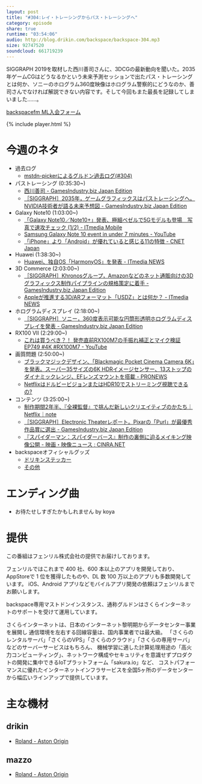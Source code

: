 ```yaml
---
layout: post
title: "#304:レイ・トレーシングからパス・トレーシングへ"
category: episode
share: true
runtime: "03:54:06"
audio: http://blog.drikin.com/backspace/backspace-304.mp3
size: 92747520
soundcloud: 661719239
---
```


SIGGRAPH 2019を取材した西川善司さんに、3DCGの最新動向を聞いた。2035年ゲームCGはどうなるかという未来予測セッションで出たパス・トレーシングとは何か、ソニーのホログラム360度映像はホログラム警察的にどうなのか、善司さんでなければ解説できない内容です。そして今回もまた最長を記録してしまいました……。

[backspacefm ML入会フォーム](http://backspace.us11.list-manage.com/subscribe?u=09c933bd3997c1d16dbed156a&id=84b6529b91)

{% include player.html %}


# 今週のネタ
* 過去ログ
  * [mstdn-pickerによるグルドン過去ログ(#304)](https://rbtnn.github.io/mstdn-picker/?instance=mstdn.guru&since_id=102590688402338637&max_id=102591735101455569)
* パストレーシング (0:35:30~)
  * [西川善司 - GamesIndustry.biz Japan Edition](http://jp.gamesindustry.biz/words/000/W00004/)
  * [［SIGGRAPH］2035年，ゲームグラフィックスはパストレーシングへ。NVIDIA技術者が語る未来予想図 - GamesIndustry.biz Japan Edition](http://jp.gamesindustry.biz/article/1907/19073102/)
* Galaxy Note10 (1:03:00~)
  * [「Galaxy Note10／Note10+」発表、極細ベゼルで5Gモデルも登場　写真で速攻チェック (1/2) - ITmedia Mobile](https://www.itmedia.co.jp/mobile/articles/1908/08/news062.html)
  * [Samsung Galaxy Note 10 event in under 7 minutes - YouTube](https://www.youtube.com/watch?v=-tWr9BRzW7I)
  * [「iPhone」より「Android」が優れていると感じる11の特徴 - CNET Japan](https://japan.cnet.com/article/35140554/)
* Huawei (1:38:30~)
  * [Huawei、独自OS「HarmonyOS」を発表 - ITmedia NEWS](https://www.itmedia.co.jp/news/articles/1908/09/news123.html)
* 3D Commerce (2:03:00~)
  * [［SIGGRAPH］Khronosグループ，Amazonなどのネット通販向けの3Dグラフィックス制作パイプラインの規格策定に着手 - GamesIndustry.biz Japan Edition](http://jp.gamesindustry.biz/article/1908/19080502/)
  * [Appleが推進する3D/ARフォーマット「USDZ」とは何か？ - ITmedia NEWS](https://www.itmedia.co.jp/news/articles/1806/14/news065.html)
* ホログラムディスプレイ (2:18:00~)
  * [［SIGGRAPH］ソニー，360度表示可能な円筒形透明ホログラムディスプレイを発表 - GamesIndustry.biz Japan Edition](http://jp.gamesindustry.biz/article/1908/19080201/)
* RX100 VII (2:29:00~)
  * [これは買うべき？！ 発売直前RX100M7の手振れ補正とマイク検証 EP749 #4K #RX100M7 - YouTube](https://www.youtube.com/watch?v=Ap8oIsxd4fg&feature=youtu.be)
* 画質問題 (2:50:00~)
  * [ブラックマジックデザイン、「Blackmagic Pocket Cinema Camera 6K」を発表。スーパー35サイズの6K HDRイメージセンサー、13ストップのダイナミックレンジ、EFレンズマウントを搭載 - PRONEWS](https://www.pronews.jp/news/20190809100018.html)
  * [NetflixはドルビービジョンまたはHDR10でストリーミング視聴できるの?](https://help.netflix.com/ja/node/42384)
* コンテンツ (3:25:00~)
  * [制作期間2年半、『全裸監督』で挑んだ新しいクリエイティブのかたち｜Netflix｜note](https://note.mu/netflix/n/n7998d5fbae7b)
  * [［SIGGRAPH］Electronic Theaterレポート。Pixarの「Purl」が最優秀作品賞に選出 - GamesIndustry.biz Japan Edition](http://jp.gamesindustry.biz/article/1908/19080702/)
  * [『スパイダーマン：スパイダーバース』制作の裏側に迫るメイキング映像公開 - 映画・映像ニュース : CINRA.NET](https://www.cinra.net/news/20190315-spiderverse)
* backspaceオフィシャルグッズ
  * [ドリキンステッカー](https://backspace.thebase.in/)
  * [その他](https://www.zazzle.co.jp/s/backspace+%E3%82%AE%E3%83%95%E3%83%88)

# エンディング曲
* お待たせしすぎたかもしれません by koya

# 提供

この番組はフェンリル株式会社の提供でお届けしております。

フェンリルではこれまで 400 社、600 本以上のアプリを開発しており、AppStoreで 1 位を獲得したものや、DL 数 100 万以上のアプリも多数開発しています。
iOS、Android アプリなどモバイルアプリ開発の依頼はフェンリルまでお願いします。

backspace専用マストドンインスタンス、通称グルドンはさくらインターネットのサポートを受けて運用しています。

さくらインターネットは、日本のインターネット黎明期からデータセンター事業を展開し
通信環境を左右する回線容量は、国内事業者では最大級。
「さくらのレンタルサーバ」「さくらのVPS」「さくらのクラウド」「さくらの専用サーバ」などのサーバーサービスはもちろん、
機械学習に適した計算処理用途の「高火力コンピューティング」、ネットワーク構成やセキュリティを意識せずプロダクトの開発に集中できるIoTプラットフォーム「sakura.io」など、
コストパフォーマンスに優れたインターネットインフラサービスを全国5ヶ所のデータセンターから幅広いラインアップで提供しています。

# 主な機材

## drikin
* [Roland - Aston Origin](http://amzn.asia/1OwAZ0w)

## mazzo
* [Roland - Aston Origin](http://amzn.asia/1OwAZ0w)
